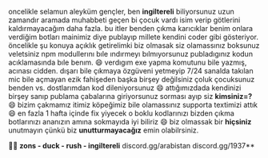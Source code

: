 oncelikle selamun aleyküm gençler, ben __ingiltereli__ biliyorsunuz uzun zamandır aramada muhabbeti geçen bi çocuk vardı isim verip götlerini kaldırmayacağım daha fazla. bu itler benden çıkma karıcıklar benim onlara verdiğim botları mainimiz diye publayıp millete kendini coder gibi gösteriyor. öncelikle şu konuya açıklık getirelimki biz olmasak siz olamassınız boksunuz veletsiniz npm modullerını bıle ındırmeyı bılmıyorsunuz publadıgınız kodun acıklamasında bıle benım. 😄 verdıgım exe yapma komutunu bile yazmış, acınası cidden. dışarı bile çıkmaya özgüveni yetmeyip 7/24 sanalda takılan mic bile açmayan ezik fahişeden başka birşey değilsiniz çoluk çocuksunuz benden vs. dostlarımdan kod dileniyorsunuz 😄 attığımızdada kendinizi birşey sanıp publama çabalarına giriyorsunuz sorması ayıp siz __kimsiniz=?__ 😄 bizim çakmamız itimiz köpeğimiz bile olamassınız supporta textimizi attık 😄 en fazla 1 hafta içinde fix yiyecek o boklu kodlarınızı bizden çıkma botlarınızı ananızın amına sokmayıda iyi biliriz 😄 biz olmassak bir __hiçsiniz__ unutmayın çünkü biz __unutturmayacağız__ emin olabilrsiniz.

🤜🙃
__zons - duck - rush - ingiltereli__
discord.gg/arabistan
discord.gg/1937**
